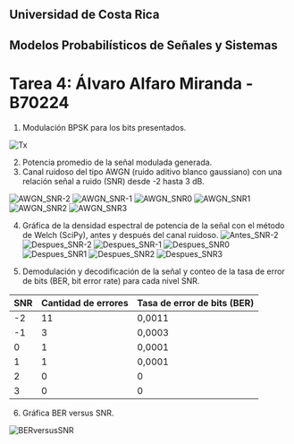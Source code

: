 ## Universidad de Costa Rica 
## Modelos Probabilísticos de Señales y Sistemas
# Tarea 4: Álvaro Alfaro Miranda - B70224

1. Modulación BPSK para los bits presentados.

![Tx](Tx.png)

2. Potencia promedio de la señal modulada generada.
3. Canal ruidoso del tipo AWGN (ruido aditivo blanco gaussiano) con una relación señal a ruido (SNR) desde -2 hasta 3 dB.

![AWGN_SNR-2](AWGN_SNR-2.png)
![AWGN_SNR-1](AWGN_SNR-1.png)
![AWGN_SNR0](AWGN_SNR0.png)
![AWGN_SNR1](AWGN_SNR1.png)
![AWGN_SNR2](AWGN_SNR2.png)
![AWGN_SNR3](AWGN_SNR3.png)

4. Gráfica de la densidad espectral de potencia de la señal con el método de Welch (SciPy), antes y después del canal ruidoso.
![Antes_SNR-2](Antes_SNR-2.png)
![Despues_SNR-2](Despues_SNR-2.png)
![Despues_SNR-1](Despues_SNR-1.png)
![Despues_SNR0](Despues_SNR0.png)
![Despues_SNR1](Despues_SNR1.png)
![Despues_SNR2](Despues_SNR2.png)
![Despues_SNR3](Despues_SNR3.png)

5. Demodulación y decodificación de la señal y conteo de la tasa de error de bits (BER, bit error rate) para cada nivel SNR.

| SNR | Cantidad de errores | Tasa de error de bits (BER) | 
| ------ | ---- | ---- |
| -2 | 11 | 0,0011  |
| -1 | 3 | 0,0003 |
| 0 | 1  | 0,0001  |
| 1 | 1  | 0,0001 |
| 2 | 0  | 0 |
| 3 | 0  | 0 |

6. Gráfica BER versus SNR.

![BERversusSNR](BERversusSNR.png)




